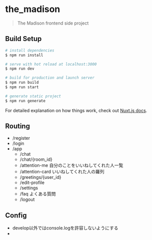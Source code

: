 # the_madison

> The Madison frontend side project 

## Build Setup

``` bash
# install dependencies
$ npm run install

# serve with hot reload at localhost:3000
$ npm run dev

# build for production and launch server
$ npm run build
$ npm run start

# generate static project
$ npm run generate
```

For detailed explanation on how things work, check out [Nuxt.js docs](https://nuxtjs.org).

## Routing

- /register
- /login
- /app
  - /chat
  - /chat/{room_id}
  - /attention-me 自分のことをいいねしてくれた人一覧
  - /attention-card いいねしてくれた人の羅列
  - /greetings/{user_id}
  - /edit-profile
  - /settings
  - /faq よくある質問
  - /logout

## Config

- develop以外ではconsole.logを許容しないようにする
- 